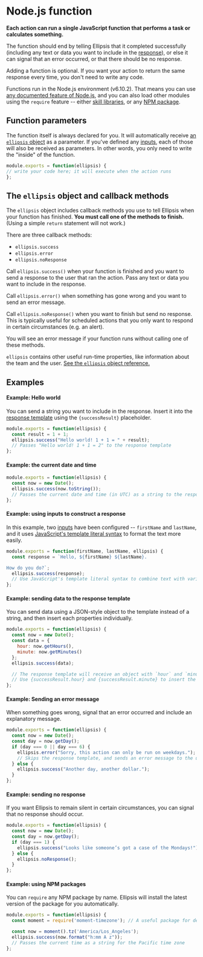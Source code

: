 # Node.js function

**Each action can run a single JavaScript function that performs a task or calculates something.**

The function should end by telling Ellipsis that it completed successfully (including any text or data you want to include in the [response](./template.md)), or else it can signal that an error occurred, or that there should be no response.

Adding a function is optional. If you want your action to return the same response every time, you don't need to write any code.

Functions run in the Node.js environment (v6.10.2). That means you can use [any documented feature of Node.js](https://nodejs.org/dist/latest-v6.x/docs/api/), and you can also load other modules using the `require` feature -- either [skill libraries](../libraries/index.md), or any [NPM package](https://www.npmjs.com/).

## Function parameters

The function itself is always declared for you. It will automatically receive [an `ellipsis` object](../ellipsis_object/index.md) as a parameter. If you've defined any [inputs](./inputs.md), each of those will also be received as parameters. In other words, you only need to write the "inside" of the function.

```javascript
module.exports = function(ellipsis) {
// write your code here; it will execute when the action runs
};
```

## The `ellipsis` object and callback methods

The `ellipsis` object includes callback methods you use to tell Ellipsis when your function has finished. **You must call one of the methods to finish.** (Using a simple `return` statement will not work.)

There are three callback methods:

- `ellipsis.success`
- `ellipsis.error`
- `ellipsis.noResponse`

Call `ellipsis.success()` when your function is finished and you want to send a response to the user that ran the action. Pass any text or data you want to include in the response.

Call `ellipsis.error()` when something has gone wrong and you want to send an error message.

Call `ellipsis.noResponse()` when you want to finish but send no response. This is typically useful for scheduled actions that you only want to respond in certain circumstances (e.g. an alert).

You will see an error message if your function runs without calling one of these methods.

`ellipsis` contains other useful run-time properties, like information about the team and the user. [See the `ellipsis` object reference.](../ellipsis_object/index.md)

## Examples

#### Example: Hello world

You can send a string you want to include in the response. Insert it into the [response template](./template.md) using the `{successResult}` placeholder.

```javascript
module.exports = function(ellipsis) {
  const result = 1 + 1;
  ellipsis.success("Hello world! 1 + 1 = " + result);
  // Passes "Hello world! 1 + 1 = 2" to the response template
};
```

#### Example: the current date and time

```javascript
module.exports = function(ellipsis) {
  const now = new Date();
  ellipsis.success(now.toString());
  // Passes the current date and time (in UTC) as a string to the response template
};
```

#### Example: using inputs to construct a response

In this example, two [inputs](./inputs.md) have been configured -- `firstName` and
`lastName`, and it uses [JavaScript's template literal syntax](https://developer.mozilla.org/docs/Web/JavaScript/Reference/template_strings) to format the text more easily.

```javascript
module.exports = function(firstName, lastName, ellipsis) {
  const response = `Hello, ${firstName} ${lastName}.

How do you do?`;
  ellipsis.success(response);
  // Use JavaScript's template literal syntax to combine text with variables
};
```

#### Example: sending data to the response template

You can send data using a JSON-style object to the template instead of a string, and then insert each properties individually.

```javascript
module.exports = function(ellipsis) {
  const now = new Date();
  const data = {
    hour: now.getHours(),
    minute: now.getMinutes()
  };
  ellipsis.success(data);

  // The response template will receive an object with `hour` and `minute` properties.
  // Use {successResult.hour} and {successResult.minute} to insert the text in the template.
};
```

#### Example: Sending an error message

When something goes wrong, signal that an error occurred and include an explanatory message.

```javascript
module.exports = function(ellipsis) {
  const now = new Date();
  const day = now.getDay();
  if (day === 0 || day === 6) {
    ellipsis.error("Sorry, this action can only be run on weekdays.");
    // Skips the response template, and sends an error message to the user.
  } else {
    ellipsis.success("Another day, another dollar.");
  }
};
```

#### Example: sending no response

If you want Ellipsis to remain silent in certain circumstances, you can signal that no response should occur.

```javascript
module.exports = function(ellipsis) {
  const now = new Date();
  const day = now.getDay();
  if (day === 1) {
    ellipsis.success("Looks like someone’s got a case of the Mondays!");
  } else {
    ellipsis.noResponse();
  }
};
```

#### Example: using NPM packages

You can `require` any NPM package by name. Ellipsis will install the latest version of the package for you automatically.

```javascript
module.exports = function(ellipsis) {
  const moment = require('moment-timezone'); // A useful package for dealing with dates/times

  const now = moment().tz('America/Los_Angeles');
  ellipsis.success(now.format("h:mm A z"));
  // Passes the current time as a string for the Pacific time zone
};
```
